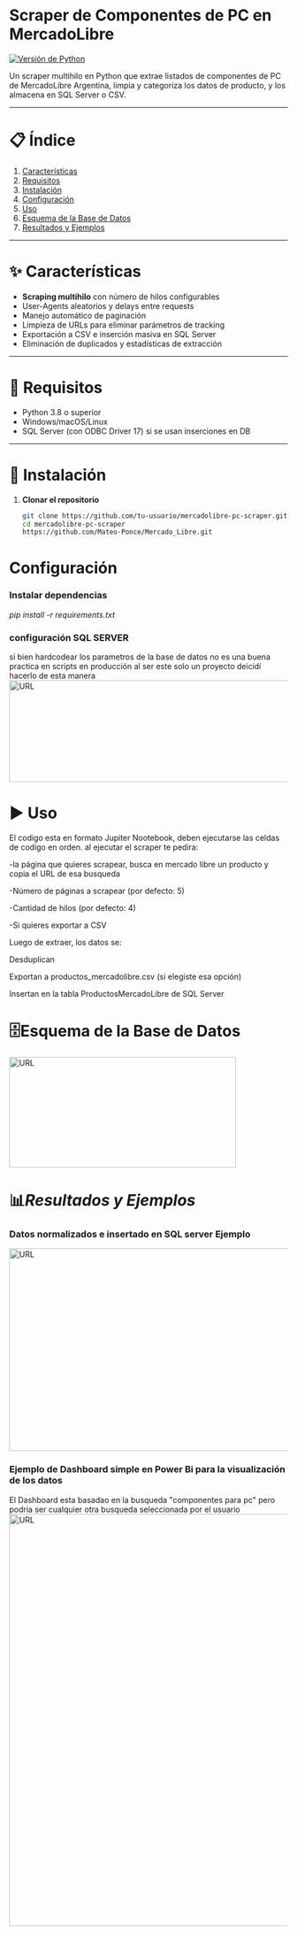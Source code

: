 # Scraper de Componentes de PC en MercadoLibre

[![Versión de Python](https://img.shields.io/badge/python-3.8%2B-azul)](https://python.org)  

Un scraper multihilo en Python que extrae listados de componentes de PC de MercadoLibre Argentina, limpia y categoriza los datos de producto, y los almacena en SQL Server o CSV.

---

# 📋 Índice

1. [Características](#-características)  
2. [Requisitos](#-requisitos)  
3. [Instalación](#-instalación)  
4. [Configuración](#-configuración)  
5. [Uso](#-uso)  
6. [Esquema de la Base de Datos](#-esquema-de-la-base-de-datos)  
8. [Resultados y Ejemplos](#-resultados-y-ejemplos)  
---

# ✨ Características

- **Scraping multihilo** con número de hilos configurables  
- User-Agents aleatorios y delays entre requests 
- Manejo automático de paginación  
- Limpieza de URLs para eliminar parámetros de tracking  
- Exportación a CSV e inserción masiva en SQL Server  
- Eliminación de duplicados y estadísticas de extracción  

---

# 🔧 Requisitos

- Python 3.8 o superior  
- Windows/macOS/Linux  
- SQL Server (con ODBC Driver 17) si se usan inserciones en DB  

---

# 🚀 Instalación

1. **Clonar el repositorio**  
   ```bash
   git clone https://github.com/tu-usuario/mercadolibre-pc-scraper.git
   cd mercadolibre-pc-scraper
   https://github.com/Mateo-Ponce/Mercado_Libre.git

# Configuración
### Instalar dependencias
*pip install -r requirements.txt*

### configuración SQL SERVER

si bien hardcodear los parametros de la base de datos no es una buena practica en scripts en producción al ser este solo un proyecto deicidí hacerlo de esta manera
<img src="Images/dataBaseConfing.png" alt="URL" width="854" height="184">



# ▶️ Uso 
El codigo esta en formato Jupiter Nootebook, deben ejecutarse las celdas de codigo en orden.
al ejecutar el scraper te pedira:



-la página que quieres scrapear, busca en mercado libre un producto y copia el URL de esa busqueda

-Número de páginas a scrapear (por defecto: 5)

-Cantidad de hilos (por defecto: 4)

-Si quieres exportar a CSV

Luego de extraer, los datos se:

Desduplican

Exportan a productos_mercadolibre.csv (si elegiste esa opción)

Insertan en la tabla ProductosMercadoLibre de SQL Server


# 🗄️Esquema de la Base de Datos
<img src="Images/esquema_tabla.png" alt="URL" width="410" height="200">



# 📊*Resultados y Ejemplos*

### Datos normalizados e insertado en SQL server Ejemplo

<img src="Images/SQL_SERVER.png" alt="URL" width="1231" height="366">

### Ejemplo de Dashboard simple en Power Bi para la visualización de los datos
El Dashboard esta basadao en la busqueda "componentes para pc" pero podria ser cualquier otra busqueda seleccionada por el usuario
<img src="Images/dashboard_page-0001.jpg" alt="URL" width="1308" height="745">
